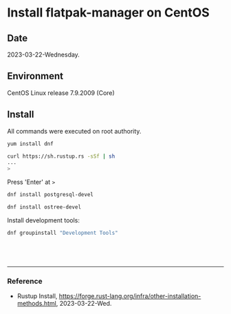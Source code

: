 # Install flatpak-manager on CentOS

## Date

2023-03-22-Wednesday.

## Environment

CentOS Linux release 7.9.2009 (Core)

## Install

All commands were executed on root authority.

```bash
yum install dnf
```

```Bash
curl https://sh.rustup.rs -sSf | sh
...
>
```

Press 'Enter' at `>`

```Bash
dnf install postgresql-devel
```

```Bash
dnf install ostree-devel
```

Install development tools:

```Bash
dnf groupinstall "Development Tools"
```

```Bash
```

```Bash
```

```Bash
```

```Bash
```


---

### Reference
- Rustup Install, https://forge.rust-lang.org/infra/other-installation-methods.html, 2023-03-22-Wed.
